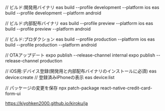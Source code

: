 // ビルド:開発用バイナリ
eas build --profile development --platform ios
eas build --profile development --platform android

// ビルド:内部配布バイナリ
eas build --profile preview --platform ios
eas build --profile preview --platform android

// ビルド:プロダクション
eas build --profile production --platform ios
eas build --profile production --platform android

// OTAアップデート
expo publish --release-channel internal
expo publish --release-channel production

// iOS用:デバイス登録(開発用と内部配布バイナリのインストールに必須)
eas device:create
// 登録済みiPhoneの表示
eas device:list

// パッケージの変更を保存
npx patch-package react-native-credit-card-form-ui

https://kiyohken2000.github.io/kiroku/ja